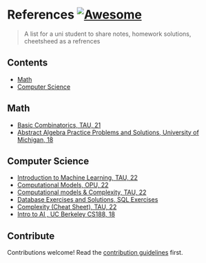 # References  [![Awesome](https://awesome.re/badge.svg)](https://awesome.re)

> A list for a uni student to share notes, homework solutions, cheetsheed as a refrences


## Contents

- [Math](#math)
- [Computer Science](#computer-science)


## Math

- [Basic Combinatorics, TAU, 21](https://saarbk.github.io/Basic-Combinatorics/)
- [Abstract Algebra Practice Problems and Solutions, University of Michigan, 18](http://www.math.lsa.umich.edu/~kesmith/Math412-2018.html)



## Computer Science

- [Introduction to Machine Learning, TAU, 22](https://github.com/saarbk/Introduction-to-Machine-Learning)
- [Computational Models, OPU, 22](https://saarbk.github.io/computational-models/)
- [Computational models & Complexity, TAU, 22 ](https://github.com/saarbk/Complexity-and-Computational-models-Cheat-Sheet)
- [Database Exercises and Solutions, SQL Exercises](https://www.w3resource.com/sql-exercises/)
- [ Complexity (Cheat Sheet), TAU, 22](https://github.com/saarbk/Complexity-and-Computational-models-Cheat-Sheet)
- [ Intro to AI , UC Berkeley CS188, 18 ](http://ai.berkeley.edu/project_overview.html)


## Contribute

Contributions welcome! Read the [contribution guidelines](contributing.md) first.
